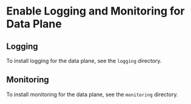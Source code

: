 # Enable Logging and Monitoring for Data Plane

## Logging

To install logging for the data plane, see the `logging` directory.

## Monitoring

To install monitoring for the data plane, see the `monitoring` directory.